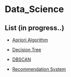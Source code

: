 # Data_Science

## List (in progress..)
- [Apriori Algorithm](https://github.com/vctr7/Data_Science/tree/master/apriori_algorithm)

- [Decision Tree](https://github.com/vctr7/Data_Science/tree/master/decision_tree)

- [DBSCAN](https://github.com/vctr7/Data_Science/tree/master/DBSCAN)

- [Recommendation System]()
